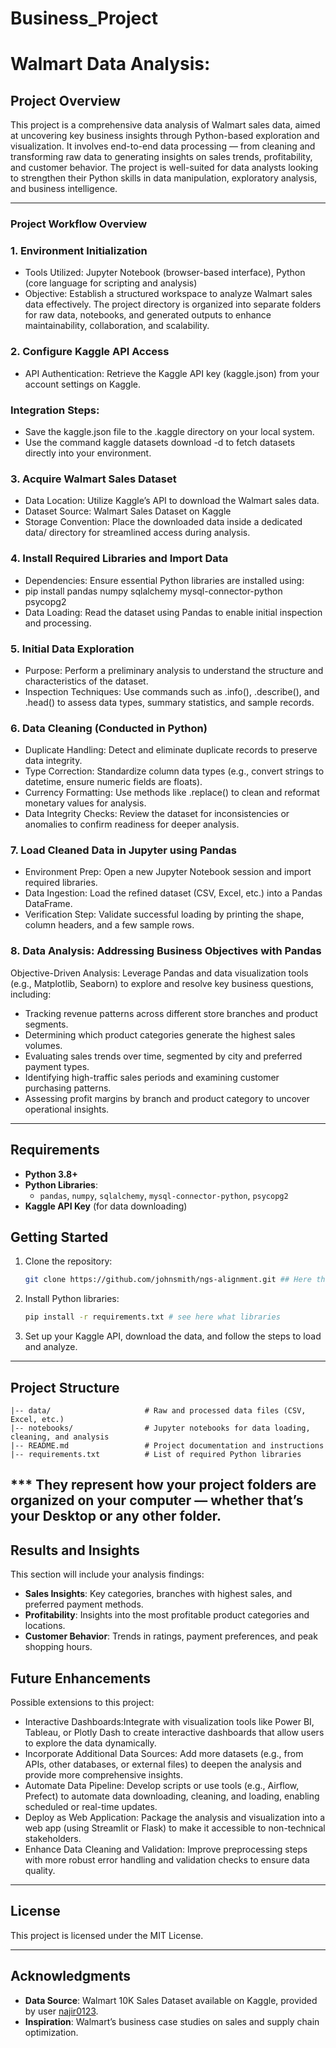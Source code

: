# Business_Project
# Walmart Data Analysis:

## Project Overview

This project is a comprehensive data analysis of Walmart sales data, aimed at uncovering key business insights through Python-based exploration and visualization. It involves end-to-end data processing — from cleaning and transforming raw data to generating insights on sales trends, profitability, and customer behavior. The project is well-suited for data analysts looking to strengthen their Python skills in data manipulation, exploratory analysis, and business intelligence.

---
### Project Workflow Overview
### 1. Environment Initialization
- Tools Utilized: Jupyter Notebook (browser-based interface), Python (core language for scripting and analysis)
- Objective: Establish a structured workspace to analyze Walmart sales data effectively. The project directory is organized into separate folders for raw data, notebooks, and generated outputs to enhance maintainability, collaboration, and scalability.
### 2. Configure Kaggle API Access
- API Authentication: Retrieve the Kaggle API key (kaggle.json) from your account settings on Kaggle.
### Integration Steps:
- Save the kaggle.json file to the .kaggle directory on your local system.
- Use the command kaggle datasets download -d <dataset-path> to fetch datasets directly into your environment.
### 3. Acquire Walmart Sales Dataset
- Data Location: Utilize Kaggle’s API to download the Walmart sales data.
- Dataset Source: Walmart Sales Dataset on Kaggle
- Storage Convention: Place the downloaded data inside a dedicated data/ directory for streamlined access during analysis.
### 4. Install Required Libraries and Import Data
- Dependencies: Ensure essential Python libraries are installed using:
- pip install pandas numpy sqlalchemy mysql-connector-python psycopg2
- Data Loading: Read the dataset using Pandas to enable initial inspection and processing.
### 5. Initial Data Exploration
- Purpose: Perform a preliminary analysis to understand the structure and characteristics of the dataset.
- Inspection Techniques: Use commands such as .info(), .describe(), and .head() to assess data types, summary statistics, and sample records.
### 6. Data Cleaning (Conducted in Python)
- Duplicate Handling: Detect and eliminate duplicate records to preserve data integrity.
- Type Correction: Standardize column data types (e.g., convert strings to datetime, ensure numeric fields are floats).
- Currency Formatting: Use methods like .replace() to clean and reformat monetary values for analysis.
- Data Integrity Checks: Review the dataset for inconsistencies or anomalies to confirm readiness for deeper analysis.
### 7. Load Cleaned Data in Jupyter using Pandas
- Environment Prep: Open a new Jupyter Notebook session and import required libraries.
- Data Ingestion: Load the refined dataset (CSV, Excel, etc.) into a Pandas DataFrame.
- Verification Step: Validate successful loading by printing the shape, column headers, and a few sample rows.

### 8. Data Analysis: Addressing Business Objectives with Pandas
Objective-Driven Analysis: Leverage Pandas and data visualization tools (e.g., Matplotlib, Seaborn) to explore and resolve key business questions, including:
- Tracking revenue patterns across different store branches and product segments.
- Determining which product categories generate the highest sales volumes.
- Evaluating sales trends over time, segmented by city and preferred payment types.
- Identifying high-traffic sales periods and examining customer purchasing patterns.
- Assessing profit margins by branch and product category to uncover operational insights.

---

## Requirements

- **Python 3.8+**
- **Python Libraries**:
  - `pandas`, `numpy`, `sqlalchemy`, `mysql-connector-python`, `psycopg2`
- **Kaggle API Key** (for data downloading)

## Getting Started

1. Clone the repository:
   ```bash
   git clone https://github.com/johnsmith/ngs-alignment.git ## Here the URL of my repository
   ```
2. Install Python libraries:
   ```bash
   pip install -r requirements.txt # see here what libraries
   ```
3. Set up your Kaggle API, download the data, and follow the steps to load and analyze.

---

## Project Structure

```plaintext
|-- data/                     # Raw and processed data files (CSV, Excel, etc.)
|-- notebooks/                # Jupyter notebooks for data loading, cleaning, and analysis
|-- README.md                 # Project documentation and instructions
|-- requirements.txt          # List of required Python libraries
```
*** They represent how your project folders are organized on your computer — whether that’s your Desktop or any other folder.
---

## Results and Insights

This section will include your analysis findings:
- **Sales Insights**: Key categories, branches with highest sales, and preferred payment methods.
- **Profitability**: Insights into the most profitable product categories and locations.
- **Customer Behavior**: Trends in ratings, payment preferences, and peak shopping hours.

## Future Enhancements

Possible extensions to this project:
- Interactive Dashboards:Integrate with visualization tools like Power BI, Tableau, or Plotly Dash to create interactive dashboards that allow users to explore the data dynamically.
- Incorporate Additional Data Sources: Add more datasets (e.g., from APIs, other databases, or external files) to deepen the analysis and provide more comprehensive insights.
- Automate Data Pipeline: Develop scripts or use tools (e.g., Airflow, Prefect) to automate data downloading, cleaning, and loading, enabling scheduled or real-time updates.
- Deploy as Web Application: Package the analysis and visualization into a web app (using Streamlit or Flask) to make it accessible to non-technical stakeholders.
- Enhance Data Cleaning and Validation: Improve preprocessing steps with more robust error handling and validation checks to ensure data quality.



---

## License

This project is licensed under the MIT License. 

---

## Acknowledgments

- **Data Source**: Walmart 10K Sales Dataset available on Kaggle, provided by user [najir0123](https://www.kaggle.com/najir0123).
- **Inspiration**: Walmart’s business case studies on sales and supply chain optimization.
